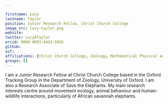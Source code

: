 ```yaml
---

firstname: Lucy
lastname: Taylor
position: Junior Research Fellow, Christ Church College
image_src: lucy-taylor.png
website: 
twitter: LucyATaylor
orcid: 0000-0003-4443-9456
github: 
osf: 
affiliations: [Christ Church College, Zoology, Mathematical Physical and Life Sciences Division]
groups: []
---
```


I am a Junior Research Fellow at Christ Church College based in the Oxford Tracking Group in the Department of Zoology, University of Oxford. I am also a Research Associate of Save the Elephants. My main research interests centre around movement ecology, animal behaviour and human-wildlife interactions, particularly of African savannah elephants.
